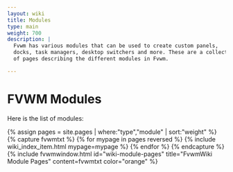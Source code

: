 ```yaml
---
layout: wiki
title: Modules
type: main
weight: 700
description: |
  Fvwm has various modules that can be used to create custom panels,
  docks, task managers, desktop switchers and more. These are a collection
  of pages describing the different modules in Fvwm.

---
```


# FVWM Modules

Here is the list of modules:

{% assign pages = site.pages | where:"type","module" | sort:"weight" %}
{% capture fvwmtxt %}
{% for mypage in pages reversed %}
  {% include wiki_index_item.html mypage=mypage %}
{% endfor %}
{% endcapture %}
{% include fvwmwindow.html id="wiki-module-pages"
title="FvwmWiki Module Pages" content=fvwmtxt
color="orange" %}
